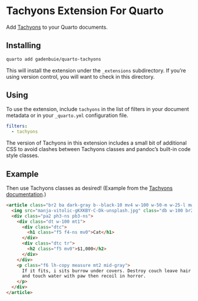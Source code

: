 # Tachyons Extension For Quarto


Add [Tachyons](https://tachyons.io/) to your Quarto documents.

## Installing

``` bash
quarto add gadenbuie/quarto-tachyons
```

This will install the extension under the `_extensions` subdirectory. If
you’re using version control, you will want to check in this directory.

## Using

To use the extension, include `tachyons` in the list of filters in your
document metadata or in your `_quarto.yml` configuration file.

``` yaml
filters:
  - tachyons
```

The version of Tachyons in this extension includes a small bit of
additional CSS to avoid clashes between Tachyons classes and pandoc’s
built-in code style classes.

## Example

Then use Tachyons classes as desired! (Example from the [Tachyons
documentation](https://tachyons.io/components/cards/product-card/index.html).)

``` html
<article class="br2 ba dark-gray b--black-10 mv4 w-100 w-50-m w-25-l mw5 center">
  <img src="manja-vitolic-gKXKBY-C-Dk-unsplash.jpg" class="db w-100 br2 br--top" alt="Photo of a kitten looking menacing.">
  <div class="pa2 ph3-ns pb3-ns">
    <div class="dt w-100 mt1">
      <div class="dtc">
        <h1 class="f5 f4-ns mv0">Cat</h1>
      </div>
      <div class="dtc tr">
        <h2 class="f5 mv0">$1,000</h2>
      </div>
    </div>
    <p class="f6 lh-copy measure mt2 mid-gray">
      If it fits, i sits burrow under covers. Destroy couch leave hair everywhere,
      and touch water with paw then recoil in horror.
    </p>
  </div>
</article>
```
